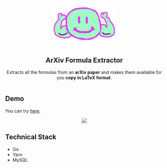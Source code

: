 <div align="center">
  <img width="200" src="https://github.com/raahii/arxiv-formula-extractor/raw/main/frontend/public/logo.png" />
</div>
<h2 align="center">ArXiv Formula Extractor</h2>
<p align="center">
  Extracts all the formulas from an <b>arXiv paper</b> and makes them available for you <b>copy in LaTeX format</b>. <br/><br/>
</p>


## Demo

You can try [here](https://arxiv-formula-extractor.netlify.com).

<div style="text-align: center;">
  <a href="https://arxiv-formula-extractor.netlify.app">
    <img src="https://raw.githubusercontent.com/raahii/arxiv-formula-extractor/main/.github/doc/demo.gif"/>
  </a>
</div>


## Technical Stack

- Go
- Yarn
- MySQL
